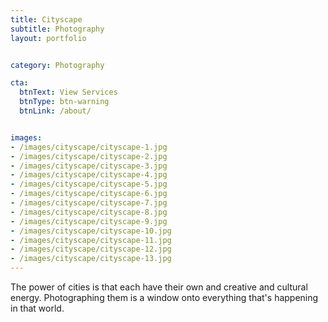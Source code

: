 ```yaml
---
title: Cityscape
subtitle: Photography
layout: portfolio


category: Photography

cta:
  btnText: View Services
  btnType: btn-warning
  btnLink: /about/


images:
- /images/cityscape/cityscape-1.jpg
- /images/cityscape/cityscape-2.jpg
- /images/cityscape/cityscape-3.jpg
- /images/cityscape/cityscape-4.jpg
- /images/cityscape/cityscape-5.jpg
- /images/cityscape/cityscape-6.jpg
- /images/cityscape/cityscape-7.jpg
- /images/cityscape/cityscape-8.jpg
- /images/cityscape/cityscape-9.jpg
- /images/cityscape/cityscape-10.jpg
- /images/cityscape/cityscape-11.jpg
- /images/cityscape/cityscape-12.jpg
- /images/cityscape/cityscape-13.jpg
---
```


The power of cities is that each have their own and creative and cultural energy. Photographing them is a window onto everything that's happening in that world.
